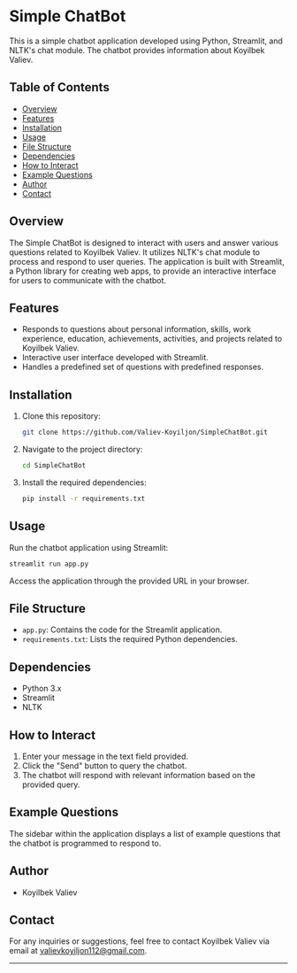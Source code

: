 
# Simple ChatBot

This is a simple chatbot application developed using Python, Streamlit, and NLTK's chat module. The chatbot provides information about Koyilbek Valiev.

## Table of Contents

- [Overview](#overview)
- [Features](#features)
- [Installation](#installation)
- [Usage](#usage)
- [File Structure](#file-structure)
- [Dependencies](#dependencies)
- [How to Interact](#how-to-interact)
- [Example Questions](#example-questions)
- [Author](#author)
- [Contact](#contact)

## Overview

The Simple ChatBot is designed to interact with users and answer various questions related to Koyilbek Valiev. It utilizes NLTK's chat module to process and respond to user queries. The application is built with Streamlit, a Python library for creating web apps, to provide an interactive interface for users to communicate with the chatbot.

## Features

- Responds to questions about personal information, skills, work experience, education, achievements, activities, and projects related to Koyilbek Valiev.
- Interactive user interface developed with Streamlit.
- Handles a predefined set of questions with predefined responses.

## Installation

1. Clone this repository:

    ```bash
    git clone https://github.com/Valiev-Koyiljon/SimpleChatBot.git
    ```

2. Navigate to the project directory:

    ```bash
    cd SimpleChatBot
    ```

3. Install the required dependencies:

    ```bash
    pip install -r requirements.txt
    ```

## Usage

Run the chatbot application using Streamlit:

```bash
streamlit run app.py
```

Access the application through the provided URL in your browser.

## File Structure

- `app.py`: Contains the code for the Streamlit application.
- `requirements.txt`: Lists the required Python dependencies.

## Dependencies

- Python 3.x
- Streamlit
- NLTK

## How to Interact

1. Enter your message in the text field provided.
2. Click the "Send" button to query the chatbot.
3. The chatbot will respond with relevant information based on the provided query.

## Example Questions

The sidebar within the application displays a list of example questions that the chatbot is programmed to respond to.

## Author

- Koyilbek Valiev

## Contact

For any inquiries or suggestions, feel free to contact Koyilbek Valiev via email at valievkoyiljon112@gmail.com.

---
